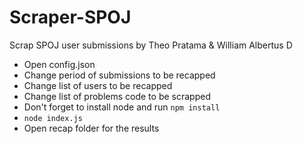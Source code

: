 # Scraper-SPOJ
Scrap SPOJ user submissions by Theo Pratama & William Albertus D

- Open config.json
- Change period of submissions to be recapped
- Change list of users to be recapped
- Change list of problems code to be scrapped
- Don't forget to install node and run `npm install`
- `node index.js`
- Open recap folder for the results
